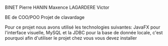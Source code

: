BINET Pierre
HANIN Maxence
LAGARDERE Victor

BE de COO/POO
Projet de clavardage

Pour ce projet nous avons utilisé les technologies suivantes:
JavaFX pour l'interface visuelle,
MySQL et la JDBC pour la base de donnée locale,
c'est pourquoi afin d'utiliser le projet chez vous vous devez installer 
